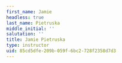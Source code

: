 ```yaml
---
first_name: Jamie
headless: true
last_name: Pietruska
middle_initial: ''
salutation: ''
title: Jamie Pietruska
type: instructor
uid: 85cd5dfe-209b-059f-6bc2-728f2358d7d3
---
```

